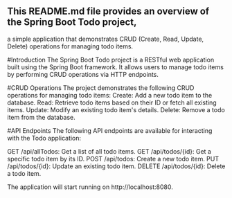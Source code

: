 ## This README.md file provides an overview of the Spring Boot Todo project, 
a simple application that demonstrates CRUD (Create, Read, Update, Delete) operations for managing todo items.

#Introduction
The Spring Boot Todo project is a RESTful web application built using the Spring Boot framework.
It allows users to manage todo items by performing CRUD operations via HTTP endpoints.

#CRUD Operations
The project demonstrates the following CRUD operations for managing todo items:
Create: Add a new todo item to the database.
Read: Retrieve todo items based on their ID or fetch all existing items.
Update: Modify an existing todo item's details.
Delete: Remove a todo item from the database.

#API Endpoints
The following API endpoints are available for interacting with the Todo application:

GET /api/allTodos: Get a list of all todo items.
GET /api/todos/{id}: Get a specific todo item by its ID.
POST /api/todos: Create a new todo item.
PUT /api/todos/{id}: Update an existing todo item.
DELETE /api/todos/{id}: Delete a todo item.


The application will start running on http://localhost:8080.
